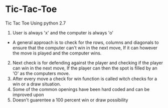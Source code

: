 # Tic-Tac-Toe
Tic Tac Toe Using python 2.7

1. User is always 'x' and the computer is always 'o'
- A general approach is to check for the rows, columns and diagonals to ensure that the computer can't win in the next move, 
If it can however the move is played and the computer wins.
2. Next check is for defending against the player and checking if the player can win in the next move, If the player can then 
the spot is filled by an 'O' as the computers move.
3. After every move a check for win function is called witch checks for a win or a draw situation.
4. Some of the common openings have been hard coded and can be improved upon
5. Doesn't guarentee a 100 percent win or draw possibility
